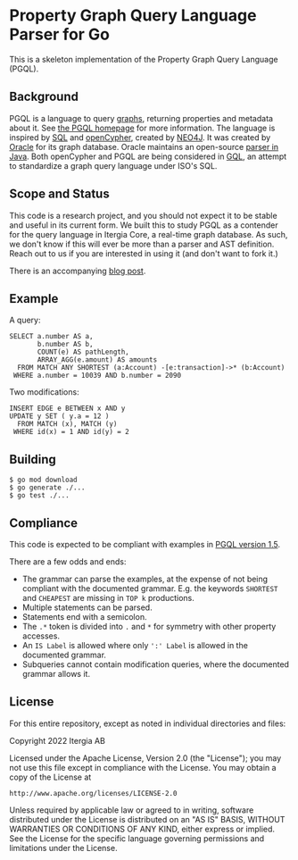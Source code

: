 # Property Graph Query Language Parser for Go

This is a skeleton implementation of the Property Graph Query Language (PGQL).

## Background

PGQL is a language to query [graphs](https://en.wikipedia.org/wiki/Graph_theory), returning properties and metadata about it.
See [the PGQL homepage](https://pgql-lang.org/) for more information.
The language is inspired by [SQL](https://en.wikipedia.org/wiki/SQL) and [openCypher](https://opencypher.org/), created by [NEO4J](https://neo4j.com/).
It was created by [Oracle](https://www.oracle.com/) for its graph database.
Oracle maintains an open-source [parser in Java](https://github.com/oracle/pgql-lang).
Both openCypher and PGQL are being considered in [GQL](https://www.gqlstandards.org/existing-languages), an attempt to standardize a graph query language under ISO's SQL.

## Scope and Status

This code is a research project, and you should not expect it to be stable and useful in its current form.
We built this to study PGQL as a contender for the query language in Itergia Core, a real-time graph database.
As such, we don't know if this will ever be more than a parser and AST definition.
Reach out to us if you are interested in using it (and don't want to fork it.)

There is an accompanying [blog post](https://tommie.github.io/a/2022/12/pgql-go).

## Example

A query:

```pgql
SELECT a.number AS a,
       b.number AS b,
       COUNT(e) AS pathLength,
       ARRAY_AGG(e.amount) AS amounts
  FROM MATCH ANY SHORTEST (a:Account) -[e:transaction]->* (b:Account)
 WHERE a.number = 10039 AND b.number = 2090
```

Two modifications:

```pgql
INSERT EDGE e BETWEEN x AND y
UPDATE y SET ( y.a = 12 )
  FROM MATCH (x), MATCH (y)
 WHERE id(x) = 1 AND id(y) = 2
```

## Building

```console
$ go mod download
$ go generate ./...
$ go test ./...
```

## Compliance

This code is expected to be compliant with examples in [PGQL version 1.5](https://pgql-lang.org/spec/1.5/).

There are a few odds and ends:

* The grammar can parse the examples, at the expense of not being compliant with the documented grammar.
  E.g. the keywords `SHORTEST` and `CHEAPEST` are missing in `TOP k` productions.
* Multiple statements can be parsed.
* Statements end with a semicolon.
* The `.*` token is divided into `.` and `*` for symmetry with other property accesses.
* An `IS Label` is allowed where only `':' Label` is allowed in the documented grammar.
* Subqueries cannot contain modification queries, where the documented grammar allows it.

## License

For this entire repository, except as noted in individual directories and files:

Copyright 2022 Itergia AB

Licensed under the Apache License, Version 2.0 (the "License");
you may not use this file except in compliance with the License.
You may obtain a copy of the License at

    http://www.apache.org/licenses/LICENSE-2.0

Unless required by applicable law or agreed to in writing, software
distributed under the License is distributed on an "AS IS" BASIS,
WITHOUT WARRANTIES OR CONDITIONS OF ANY KIND, either express or implied.
See the License for the specific language governing permissions and
limitations under the License.
